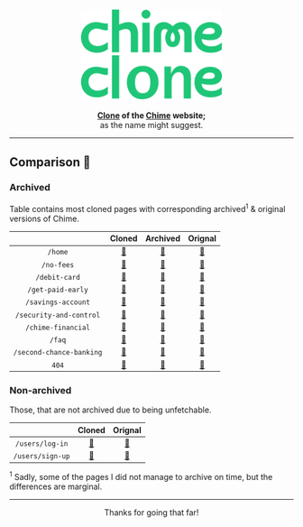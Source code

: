 <p align="center">
  <br />
  <a href="https://chime-clone.vercel.app/" target="_blank">
    <img
      alt="Chime Clone"
      title="Chime Clone"
      src="/assets/chime-clone-logo.svg"
      width="250"
      style="max-width: 100%;"
    />
  </a>
  <br /><br />
  <b align="center">
    <a href="https://chime-clone.vercel.app/">Clone</a> of the
    <a href="https://www.chime.com/">Chime</a> website;
  </b>
  <br />
  <span>as the name might suggest.</span>
</p>

---

## Comparison 🔎

### Archived

Table contains most cloned pages with corresponding archived<sup>1</sup> &
original versions of Chime.

|                          |                           Cloned                           |                                           Archived                                            |                      Orignal                       |
| :----------------------: | :--------------------------------------------------------: | :-------------------------------------------------------------------------------------------: | :------------------------------------------------: |
|         `/home`          |           [🔗](https://chime-clone.vercel.app/)            |            [🔗](https://web.archive.org/web/20230201050115/https://www.chime.com/)            |            [🔗](https://www.chime.com/)            |
|        `/no-fees`        |        [🔗](https://chime-clone.vercel.app/no-fees)        |        [🔗](https://web.archive.org/web/20230201054116/https://www.chime.com/no-fees/)        |        [🔗](https://www.chime.com/no-fees/)        |
|      `/debit-card`       |      [🔗](https://chime-clone.vercel.app/debit-card)       |      [🔗](https://web.archive.org/web/20230201054318/https://www.chime.com/debit-card/)       |      [🔗](https://www.chime.com/debit-card/)       |
|    `/get-paid-early`     |    [🔗](https://chime-clone.vercel.app/get-paid-early)     |    [🔗](https://web.archive.org/web/20230201054617/https://www.chime.com/get-paid-early/)     |    [🔗](https://www.chime.com/get-paid-early/)     |
|    `/savings-account`    |    [🔗](https://chime-clone.vercel.app/savings-account)    |    [🔗](https://web.archive.org/web/20230201054847/https://www.chime.com/savings-account/)    |    [🔗](https://www.chime.com/savings-account/)    |
| `/security-and-control`  | [🔗](https://chime-clone.vercel.app/security-and-control)  | [🔗](https://web.archive.org/web/20230201055116/https://www.chime.com/security-and-control/)  | [🔗](https://www.chime.com/security-and-control/)  |
|    `/chime-financial`    |    [🔗](https://chime-clone.vercel.app/chime-financial)    |    [🔗](https://web.archive.org/web/20230201055243/https://www.chime.com/chime-financial/)    |    [🔗](https://www.chime.com/chime-financial/)    |
|          `/faq`          |          [🔗](https://chime-clone.vercel.app/faq)          |          [🔗](https://web.archive.org/web/20230201055330/https://www.chime.com/faq/)          |          [🔗](https://www.chime.com/faq/)          |
| `/second-chance-banking` | [🔗](https://chime-clone.vercel.app/second-chance-banking) | [🔗](https://web.archive.org/web/20230201055452/https://www.chime.com/second-chance-banking/) | [🔗](https://www.chime.com/second-chance-banking/) |
|          `404`           |          [🔗](https://chime-clone.vercel.app/err)          |          [🔗](https://web.archive.org/web/20230201060605/https://www.chime.com/err)           |          [🔗](https://www.chime.com/err)           |

### Non-archived

Those, that are not archived due to being unfetchable.

|                  |                       Cloned                       |                     Orignal                     |
| :--------------: | :------------------------------------------------: | :---------------------------------------------: |
| `/users/log-in`  | [🔗](https://chime-clone.vercel.app/users/log-in)  |  [🔗](https://member.chime.com/users/sign_in)   |
| `/users/sign-up` | [🔗](https://chime-clone.vercel.app/users/sign-up) | [🔗](https://member.chime.com/enroll/#/account) |

<span>
  <sup>1</sup> Sadly, some of the pages I did not manage to archive on time,
  but the differences are marginal.
</span>

---

<p align="center">Thanks for going that far!</p>
